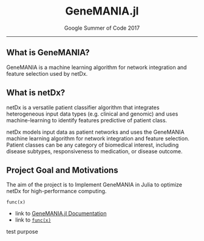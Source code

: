 # <center> GeneMANIA.jl  </center>

<center> Google Summer of Code 2017 </center>

---


## What is GeneMANIA?

GeneMANIA is a machine learning algorithm for network integration and feature selection used by netDx.

## What is netDx?

netDx is a versatile patient classifier algorithm that integrates heterogeneous input data types (e.g. clinical and genomic) and uses machine-learning to identify features predictive of patient class. 

netDx models input data as patient networks and uses the GeneMANIA machine learning algorithm for network integration and feature selection. Patient classes can be any category of biomedical interest, including disease subtypes, responsiveness to medication, or disease outcome.

## Project Goal and Motivations

The aim of the project is to Implement GeneMANIA in Julia to optimize netDx for high-performance computing. 

```@docs
func(x)
```


- link to [GeneMANIA.jl Documentation](@ref)
- link to [`func(x)`](@ref)

test purpose

```@index
```

